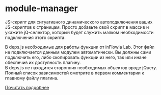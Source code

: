 # module-manager
JS-скрипт для ситуативного динамического автоподключения ваших JS-скриптов к страницам. Просто добавьте свой скрипт в массив и укажите jQ-селектор, который будет служить маяком необходимости подключения этого скрипта.

В deps.js необходимые для работы функции от inFlowia Lab. Этот файл не подключается данным модулем автоматически. Вы должны сами подключить его, либо скопировать функции из него, так или иначе обеспечив их доступность плагину.  
В deps.js не находится сторонних необходимых объектов вроде jQuery. Полный список зависимостей смотрите в первом комментарии к главному файлу плагина.

[Почитать подробнее](http://inflowia.ru/content/module-manager-0-1)
